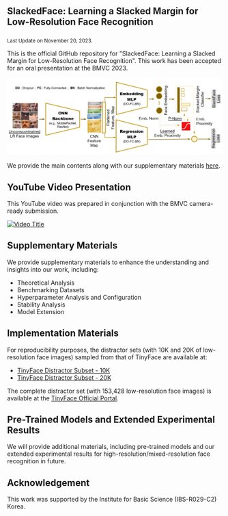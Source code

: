 ## SlackedFace: Learning a Slacked Margin for Low-Resolution Face Recognition
<sub>Last Update on November 20, 2023.</sub>

This is the official GitHub repository for "SlackedFace: Learning a Slacked Margin for Low-Resolution Face Recognition".
This work has been accepted for an oral presentation at the BMVC 2023. 

![Network Architecture for SlackedFace](https://github.com/chengyawlow/SlackedFace/blob/main/data/images/%5B%20SlackedFace%20%5D%20Network%20Construction.PNG)

We provide the main contents along with our supplementary materials [here](https://drive.google.com/file/d/13ISfGb_NETM3ngT0rukbz7MF_3Dxj-Qu/view?usp=sharing). 

## YouTube Video Presentation 

This YouTube video was prepared in conjunction with the BMVC camera-ready submission.

[![Video Title](https://img.youtube.com/vi/zMes7Kpo86c/0.jpg)](https://www.youtube.com/watch?v=zMes7Kpo86c)


## Supplementary Materials

We provide supplementary materials to enhance the understanding and insights into our work, including: <br>
+  Theoretical Analysis
+  Benchmarking Datasets
+  Hyperparameter Analysis and Configuration
+  Stability Analysis
+  Model Extension


## Implementation Materials

For reproducibility purposes, the distractor sets (with 10K and 20K of low-resolution face images) sampled from that of TinyFace are available at:
+  [TinyFace Distractor Subset - 10K](https://drive.google.com/file/d/1fFBPODGQuGVBzGCLfBu7V123XnQdn0zJ/view?usp=drive_link)
+  [TinyFace Distractor Subset - 20K](https://drive.google.com/file/d/1pmASrQvTWu7VDoW4VQtbs1T1AG8Apw9F/view?usp=drive_link)

The complete distractor set (with 153,428 low-resolution face images) is available at the [TinyFace Official Portal](https://qmul-tinyface.github.io/). 


## Pre-Trained Models and Extended Experimental Results 

We will provide additional materials, including pre-trained models and our extended experimental results for high-resolution/mixed-resolution face recognition in future. 


## Acknowledgement

This work was supported by the Institute for Basic Science (IBS-R029-C2) Korea.
